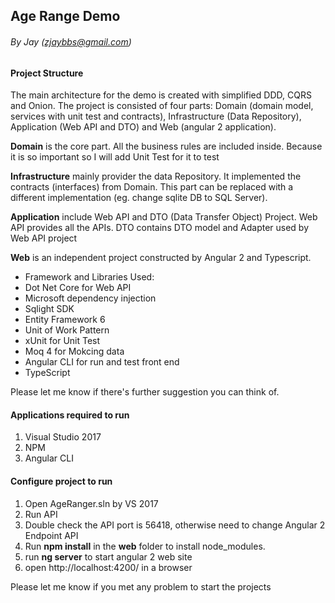 ## Age Range Demo
###### By Jay (zjaybbs@gmail.com)

#### Project Structure
The main architecture for the demo is created with simplified DDD, CQRS and Onion. The project is consisted of four parts: Domain (domain model, services with unit test and contracts), Infrastructure (Data Repository), Application (Web API and DTO) and Web (angular 2 application).

**Domain** is the core part. All the business rules are included inside. Because it is so important so I will add Unit Test for it to test 

**Infrastructure** mainly provider the data Repository. It implemented the contracts (interfaces) from Domain. This part can be replaced with a different implementation (eg. change sqlite DB to SQL Server). 

**Application** include Web API and DTO (Data Transfer Object) Project. Web API provides all the APIs. DTO contains DTO model and Adapter used by Web API project

**Web** is an independent project constructed by Angular 2 and Typescript.


- Framework and Libraries Used:
- Dot Net Core for Web API
- Microsoft dependency injection
- Sqlight SDK
- Entity Framework 6
- Unit of Work Pattern
- xUnit for Unit Test
- Moq 4 for Mokcing data
- Angular CLI for run and test front end
- TypeScript 


Please let me know if there's further suggestion you can think of.


#### Applications required to run
1. Visual Studio 2017
2. NPM
3. Angular CLI


#### Configure project to run
1. Open AgeRanger.sln by VS 2017
2. Run API
3. Double check the API port is 56418, otherwise need to change Angular 2 Endpoint API
4. Run **npm install** in the **web** folder to install node_modules. 
5. run **ng server** to start angular 2 web site
6. open http://localhost:4200/ in a browser


Please let me know if you met any problem to start the projects
